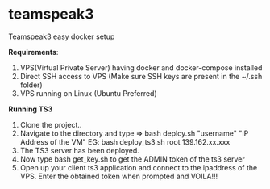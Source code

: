 # teamspeak3
Teamspeak3 easy docker setup

**Requirements**:

1. VPS(Virtual Private Server) having docker and docker-compose installed
2. Direct SSH access to VPS (Make sure SSH keys are present in the ~/.ssh folder)
3. VPS running on Linux (Ubuntu Preferred)

**Running TS3**
1. Clone the project..
2. Navigate to the directory and type => bash deploy.sh "username" "IP Address of the VM"
  EG: bash deploy_ts3.sh root 139.162.xx.xxx
3. The TS3 server has been deployed. 
4. Now type bash get_key.sh <username> <IP Address of the VM> to get the ADMIN token of the ts3 server
5. Open up your client ts3 application and connect to the ipaddress of the VPS. Enter the obtained token when prompted and VOILA!!!





